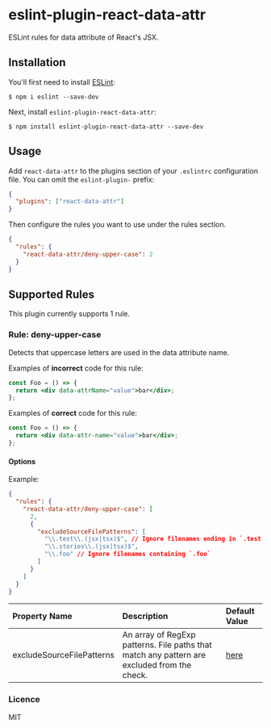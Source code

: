 # eslint-plugin-react-data-attr

ESLint rules for data attribute of React's JSX.

## Installation

You'll first need to install [ESLint](http://eslint.org):

```
$ npm i eslint --save-dev
```

Next, install `eslint-plugin-react-data-attr`:

```
$ npm install eslint-plugin-react-data-attr --save-dev
```

## Usage

Add `react-data-attr` to the plugins section of your `.eslintrc` configuration file. You can omit the `eslint-plugin-` prefix:

```json
{
  "plugins": ["react-data-attr"]
}
```

Then configure the rules you want to use under the rules section.

```json
{
  "rules": {
    "react-data-attr/deny-upper-case": 2
  }
}
```

## Supported Rules

This plugin currently supports 1 rule.

### Rule: deny-upper-case

Detects that uppercase letters are used in the data attribute name.

Examples of **incorrect** code for this rule:

```jsx
const Foo = () => {
  return <div data-attrName="value">bar</div>;
};
```

Examples of **correct** code for this rule:

```jsx
const Foo = () => {
  return <div data-attr-name="value">bar</div>;
};
```

#### Options

Example:

```json
{
  "rules": {
    "react-data-attr/deny-upper-case": [
      2,
      {
        "excludeSourceFilePatterns": [
          "\\.test\\.(jsx|tsx)$", // Ignore filenames ending in `.test.jsx` or `.test.tsx`
          "\\.stories\\.(jsx|tsx)$",
          "\\.foo" // Ignore filenames containing `.foo`
        ]
      }
    ]
  }
}
```

| Property Name             | Description                                                                                 | Default Value |
| :------------------------ | :------------------------------------------------------------------------------------------ | :------------ |
| excludeSourceFilePatterns | An array of RegExp patterns. File paths that match any pattern are excluded from the check. | [here]()      |

### Licence

MIT
